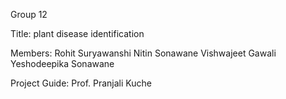 Group 12

Title: plant disease identification

Members:
Rohit Suryawanshi
Nitin Sonawane
Vishwajeet Gawali
Yeshodeepika Sonawane

Project Guide: Prof. Pranjali Kuche

